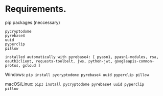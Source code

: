# Requirements.

pip packages (neccessary)

```
pycryptodome
pyrebase4
uuid
pyperclip
pillow

installed automatically with pyrebase4: [ pyasn1, pyasn1-modules, rsa, oauth2client, requests-toolbelt, jws, python-jwt, googleapis-common-protos, gcloud ]
```
Windows: `pip install pycryptodome pyrebase4 uuid pyperclip pillow`

macOS/Linux: `pip3 install pycryptodome pyrebase4 uuid pyperclip pillow`
